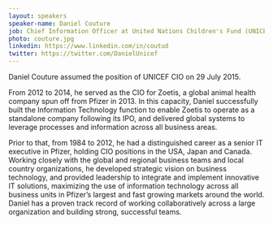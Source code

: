 ```yaml
---
layout: speakers
speaker-name: Daniel Couture
job: Chief Information Officer at United Nations Children's Fund (UNICEF)
photo: couture.jpg
linkedin: https://www.linkedin.com/in/coutud
twitter: https://twitter.com/DanielUnicef
---
```

Daniel Couture assumed the position of UNICEF CIO on 29 July 2015.

From 2012 to 2014, he served as the CIO for Zoetis, a global animal health company spun off from Pfizer in 2013. In this capacity, Daniel successfully built the Information Technology function to enable Zoetis to operate as a standalone company following its IPO, and delivered global systems to leverage processes and information across all business areas.

Prior to that, from 1984 to 2012, he had a distinguished career as a senior IT executive in Pfizer, holding CIO positions in the USA, Japan and Canada.  Working closely with the global and regional business teams and local country organizations, he developed strategic vision on business technology, and provided leadership to integrate and implement innovative IT solutions, maximizing the use of information technology across all business units in Pfizer’s largest and fast growing markets around the world. Daniel has a proven track record of working collaboratively across a large organization and building strong, successful teams.
